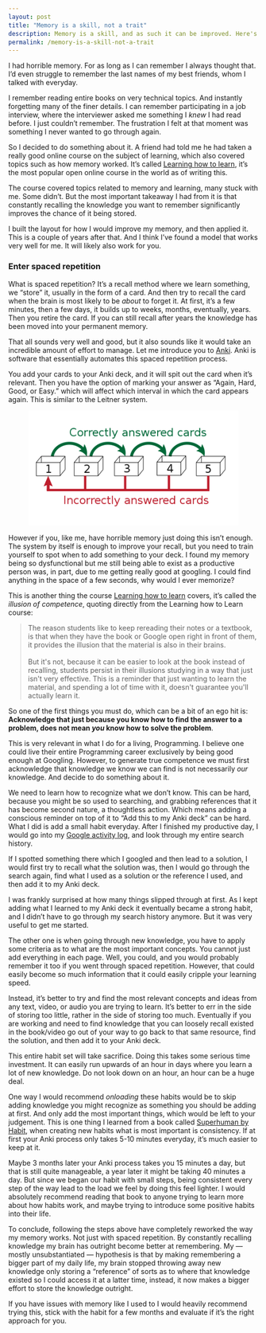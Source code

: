 ```yaml
---
layout: post
title: "Memory is a skill, not a trait"
description: Memory is a skill, and as such it can be improved. Here's how I've improved mine.
permalink: /memory-is-a-skill-not-a-trait
---
```


I had horrible memory. For as long as I can remember I always thought that. I’d even struggle to remember the last names of my best friends, whom I talked with everyday.

I remember reading entire books on very technical topics. And instantly forgetting many of the finer details. I can remember participating in a job interview, where the interviewer asked me something I _knew_ I had read before. I just couldn’t remember. The frustration I felt at that moment was something I never wanted to go through again.

So I decided to do something about it. A friend had told me he had taken a really good online course on the subject of learning, which also covered topics such as how memory worked. It’s called [Learning how to learn](https://www.coursera.org/learn/learning-how-to-learn), it’s the most popular open online course in the world as of writing this.

The course covered topics related to memory and learning, many stuck with me. Some didn’t. But the most important takeaway I had from it is that constantly recalling the knowledge you want to remember significantly improves the chance of it being stored.

I built the layout for how I would improve my memory, and then applied it. This is a couple of years after that. And I think I’ve found a model that works very well for me. It will likely also work for you.

### Enter spaced repetition

What is spaced repetition? It’s a recall method where we learn something, we “store” it, usually in the form of a card. And then try to recall the card when the brain is most likely to be _about_ to forget it. At first, it’s a few minutes, then a few days, it builds up to weeks, months, eventually, years. Then you retire the card. If you can still recall after years the knowledge has been moved into your permanent memory.

That all sounds very well and good, but it also sounds like it would take an incredible amount of effort to manage. Let me introduce you to [Anki](http://ankisrs.net/). Anki is software that essentially automates this spaced repetition process.

You add your cards to your Anki deck, and it will spit out the card when it’s relevant. Then you have the option of marking your answer as “Again, Hard, Good, or Easy.” which will affect which interval in which the card appears again. This is similar to the Leitner system.

<figure>
  <a href="/assets/images/posts/2016-12-14-memory-is-a-skill-not-a-trait/leitner-system.svg.png" target="_blank">
    <img src="/assets/images/posts/2016-12-14-memory-is-a-skill-not-a-trait/leitner-system.svg.png" alt="Leitner system" />
  </a>
</figure>

However if you, like me, have horrible memory just doing this isn’t enough. The system by itself is enough to improve your recall, but you need to train yourself to spot when to add something to your deck. I found my memory being so dysfunctional but me still being able to exist as a productive person was, in part, due to me getting really good at googling. I could find anything in the space of a few seconds, why would I ever memorize?

This is another thing the course [Learning how to learn](https://www.coursera.org/learn/learning-how-to-learn) covers, it’s called the _illusion of competence_, quoting directly from the Learning how to Learn course:

> The reason students like to keep rereading their notes or a textbook, is that when they have the book or Google open right in front of them, it provides the illusion that the material is also in their brains.
> <br />
> <br />
> But it's not, because it can be easier to look at the book instead of recalling, students persist in their illusions studying in a way that just isn't very effective. This is a reminder that just wanting to learn the material, and spending a lot of time with it, doesn't guarantee you'll actually learn it.

So one of the first things you must do, which can be a bit of an ego hit is: **Acknowledge that just because you know how to find the answer to a problem, does not mean _you_ know how to solve the problem**.

This is very relevant in what I do for a living, Programming. I believe one could live their entire Programming career exclusively by being good enough at Googling. However, to generate true competence we must first acknowledge that knowledge we know we can find is not necessarily _our_ knowledge. And decide to do something about it.

We need to learn how to recognize what we don’t know. This can be hard, because you might be so used to searching, and grabbing references that it has become second nature, a thoughtless action. Which means adding a conscious reminder on top of it to “Add this to my Anki deck” can be hard. What I did is add a small habit everyday. After I finished my productive day, I would go into my [Google activity log](https://myactivity.google.com/myactivity), and look through my entire search history.

If I spotted something there which I googled and then lead to a solution, I would first try to recall what the solution was, then I would go through the search again, find what I used as a solution or the reference I used, and then add it to my Anki deck.

I was frankly surprised at how many things slipped through at first. As I kept adding what I learned to my Anki deck it eventually became a strong habit, and I didn’t have to go through my search history anymore. But it was very useful to get me started.

The other one is when going through new knowledge, you have to apply some criteria as to what are the most important concepts. You cannot just add everything in each page. Well, you could, and you would probably remember it too if you went through spaced repetition. However, that could easily become so much information that it could easily cripple your learning speed.

Instead, it’s better to try and find the most relevant concepts and ideas from any text, video, or audio you are trying to learn. It’s better to err in the side of storing too little, rather in the side of storing too much. Eventually if you are working and need to find knowledge that you can loosely recall existed in the book/video go out of your way to go back to that same resource, find the solution, and then add it to your Anki deck.

This entire habit set will take sacrifice. Doing this takes some serious time investment. It can easily run upwards of an hour in days where you learn a lot of new knowledge. Do not look down on an hour, an hour can be a huge deal.

One way I would recommend _onloading_ these habits would be to skip adding knowledge you might recognize as something you should be adding at first. And only add the most important things, which would be left to your judgement. This is one thing I learned from a book called [Superhuman by Habit](https://www.amazon.com/Superhuman-Habit-Becoming-Possible-Yourself-ebook/dp/B00NGC8I9E), when creating new habits what is most important is consistency. If at first your Anki process only takes 5-10 minutes everyday, it’s much easier to keep at it.

Maybe 3 months later your Anki process takes you 15 minutes a day, but that is still quite manageable, a year later it might be taking 40 minutes a day. But since we began our habit with small steps, being consistent every step of the way lead to the load we feel by doing this feel lighter. I would absolutely recommend reading that book to anyone trying to learn more about how habits work, and maybe trying to introduce some positive habits into their life.

To conclude, following the steps above have completely reworked the way my memory works. Not just with spaced repetition. By constantly recalling knowledge my brain has outright become better at remembering. My — mostly unsubstantiated — hypothesis is that by making remembering a bigger part of my daily life, my brain stopped throwing away new knowledge only storing a “reference” of sorts as to where that knowledge existed so I could access it at a latter time, instead, it now makes a bigger effort to store the knowledge outright.

If you have issues with memory like I used to I would heavily recommend trying this, stick with the habit for a few months and evaluate if it’s the right approach for you.
